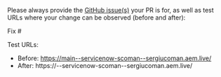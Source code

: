 Please always provide the [GitHub issue(s)](../issues) your PR is for, as well as test URLs where your change can be observed (before and after):

Fix #<gh-issue-id>

Test URLs:
- Before: https://main--servicenow-scoman--sergiucoman.aem.live/
- After: https://<branch>--servicenow-scoman--sergiucoman.aem.live/
